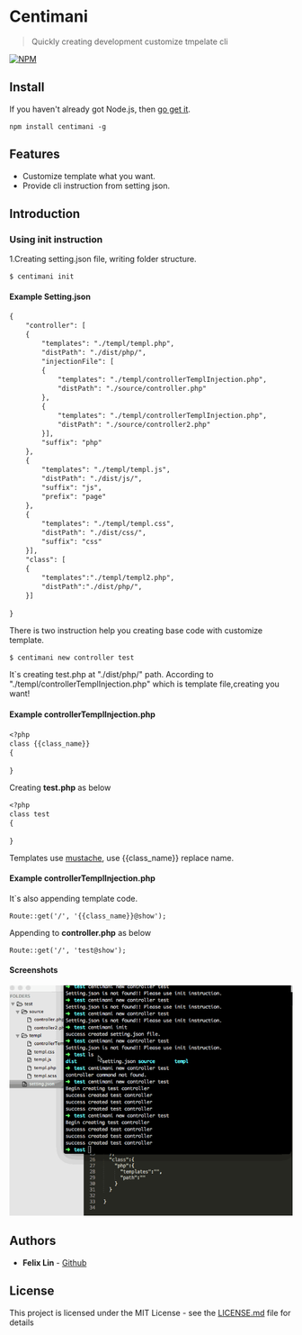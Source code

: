 # Centimani

>Quickly creating development customize tmpelate cli

[![NPM](https://nodei.co/npm/centimani.png?downloads&downloadRank)](https://nodei.co/npm/centimani/)

## Install

If you haven't already got Node.js, then [go get it](http://nodejs.org/).

```
npm install centimani -g
```

## Features

- Customize template what you want.  
- Provide cli instruction from setting json.

## Introduction

### Using init instruction

1.Creating setting.json file, writing folder structure.
	
	$ centimani init

#### Example Setting.json 
	{
	    "controller": [
	    {
	        "templates": "./templ/templ.php",
	        "distPath": "./dist/php/",
	        "injectionFile": [
	        {
	            "templates": "./templ/controllerTemplInjection.php",
	            "distPath": "./source/controller.php"
	        },
	        {
	            "templates": "./templ/controllerTemplInjection.php",
	            "distPath": "./source/controller2.php"
	        }],
	        "suffix": "php"
	    },
	    {
	        "templates": "./templ/templ.js",
	        "distPath": "./dist/js/",
	        "suffix": "js",
	        "prefix": "page"
	    },
	    {
	        "templates": "./templ/templ.css",
	        "distPath": "./dist/css/",
	        "suffix": "css"
	    }],
	    "class": [
	    {
	        "templates":"./templ/templ2.php",
	        "distPath":"./dist/php/",
	    }]

	}
	
There is two instruction help you creating base code with customize template.

	$ centimani new controller test

It`s creating test.php at "./dist/php/" path.
According to "./templ/controllerTemplInjection.php" which is template file,creating you want!

#### Example controllerTemplInjection.php 

	<?php
	class {{class_name}}
	{
	    
	}

Creating **test.php** as below

	<?php
	class test
	{
	    
	}

Templates use [mustache](https://github.com/janl/mustache.js/), use {{class_name}} replace name. 

#### Example controllerTemplInjection.php

It`s also appending template code.

	Route::get('/', '{{class_name}}@show');
	
Appending to **controller.php** as below
	
	Route::get('/', 'test@show');


#### Screenshots

![Sample](https://github.com/FelixLinBH/Centimani/blob/master/example.gif?raw=true)


## Authors

* **Felix Lin** - [Github](https://github.com/FelixLinBH)

## License

This project is licensed under the MIT License - see the [LICENSE.md](LICENSE) file for details